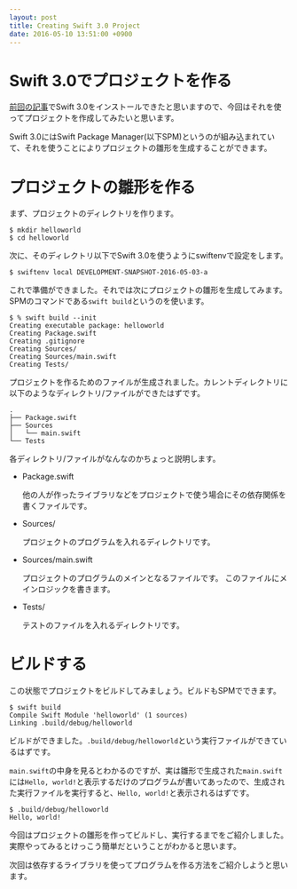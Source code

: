 ```yaml
---
layout: post
title: Creating Swift 3.0 Project
date: 2016-05-10 13:51:00 +0900
---
```


# Swift 3.0でプロジェクトを作る

[前回の記事](/2016-05-09/installing-swift-3-0/)でSwift 3.0をインストールできたと思いますので、今回はそれを使ってプロジェクトを作成してみたいと思います。

Swift 3.0にはSwift Package Manager(以下SPM)というのが組み込まれていて、それを使うことによりプロジェクトの雛形を生成することができます。

# プロジェクトの雛形を作る

まず、プロジェクトのディレクトリを作ります。

```
$ mkdir helloworld
$ cd helloworld
```

次に、そのディレクトリ以下でSwift 3.0を使うようにswiftenvで設定をします。

```
$ swiftenv local DEVELOPMENT-SNAPSHOT-2016-05-03-a
```

これで準備ができました。それでは次にプロジェクトの雛形を生成してみます。SPMのコマンドである`swift build`というのを使います。

```
$ % swift build --init
Creating executable package: helloworld
Creating Package.swift
Creating .gitignore
Creating Sources/
Creating Sources/main.swift
Creating Tests/
```

プロジェクトを作るためのファイルが生成されました。カレントディレクトリに以下のようなディレクトリ/ファイルができたはずです。

```
.
├── Package.swift
├── Sources
│   └── main.swift
└── Tests
```

各ディレクトリ/ファイルがなんなのかちょっと説明します。

- Package.swift

    他の人が作ったライブラリなどをプロジェクトで使う場合にその依存関係を書くファイルです。

- Sources/

    プロジェクトのプログラムを入れるディレクトリです。

- Sources/main.swift

    プロジェクトのプログラムのメインとなるファイルです。
    このファイルにメインロジックを書きます。

- Tests/

    テストのファイルを入れるディレクトリです。

# ビルドする

この状態でプロジェクトをビルドしてみましょう。ビルドもSPMでできます。

```
$ swift build
Compile Swift Module 'helloworld' (1 sources)
Linking .build/debug/helloworld
```

ビルドができました。`.build/debug/helloworld`という実行ファイルができているはずです。

`main.swift`の中身を見るとわかるのですが、実は雛形で生成された`main.swift`には`Hello, world!`と表示するだけのプログラムが書いてあったので、生成された実行ファイルを実行すると、`Hello, world!`と表示されるはずです。

```
$ .build/debug/helloworld
Hello, world!
```

今回はプロジェクトの雛形を作ってビルドし、実行するまでをご紹介しました。実際やってみるとけっこう簡単だということがわかると思います。

次回は依存するライブラリを使ってプログラムを作る方法をご紹介しようと思います。

